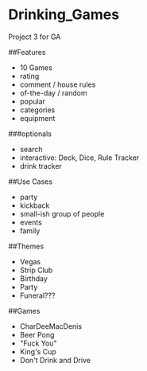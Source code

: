 # Drinking_Games
Project 3 for GA


##Features

- 10 Games 
- rating 
- comment / house rules
- of-the-day / random
- popular
- categories
- equipment

###optionals
- search
- interactive: Deck, Dice, Rule Tracker
- drink tracker

##Use Cases
- party
- kickback
- small-ish group of people
- events
- family

##Themes
- Vegas
- Strip Club
- Birthday
- Party
- Funeral???

##Games
- CharDeeMacDenis
- Beer Pong
- "Fuck You"
- King's Cup
- Don't Drink and Drive